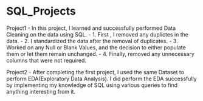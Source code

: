 # SQL_Projects
Project1 - In this project, I learned and successfully performed Data Cleaning on the data using SQL.
         - 1. First , I removed any duplictes in the data.
         - 2. I standardized the data after the removal of duplicates.
         - 3. Worked on any Null or Blank Values, and the decision to either populate them or let them remain unchanged.
         - 4. Finally, removed any unnecessary columns that were not required.



Project2 - After completing the first project, I used the same Dataset to perform EDA(Exploratory Data Analysis). I did perform the EDA successfully by implementing my knowledge of SQL using various queries to find anything interesting from it.
